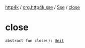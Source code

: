[http4k](../../index.md) / [org.http4k.sse](../index.md) / [Sse](index.md) / [close](./close.md)

# close

`abstract fun close(): `[`Unit`](https://kotlinlang.org/api/latest/jvm/stdlib/kotlin/-unit/index.html)